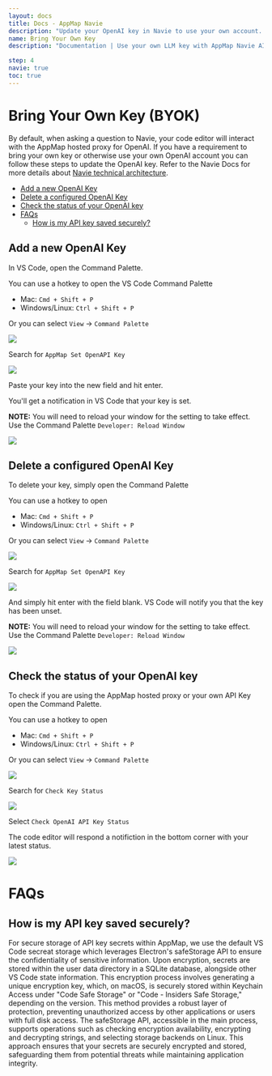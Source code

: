 ```yaml
---
layout: docs
title: Docs - AppMap Navie
description: "Update your OpenAI key in Navie to use your own account. Follow steps to add, delete, or check key status."
name: Bring Your Own Key
description: "Documentation | Use your own LLM key with AppMap Navie AI"

step: 4
navie: true
toc: true
---
```


# Bring Your Own Key (BYOK)

By default, when asking a question to Navie, your code editor will interact with the AppMap hosted proxy for OpenAI.  If you have a requirement to bring your own key or otherwise use your own OpenAI account you can follow these steps to update the OpenAI key.  Refer to the Navie Docs for more details about [Navie technical architecture](/docs/navie/how-navie-works).

- [Add a new OpenAI Key](#add-a-new-openai-key)
- [Delete a configured OpenAI Key](#delete-a-configured-openai-key)
- [Check the status of your OpenAI key](#check-the-status-of-your-openai-key)
- [FAQs](#faqs)
  - [How is my API key saved securely?](#how-is-my-api-key-saved-securely)

## Add a new OpenAI Key

In VS Code, open the Command Palette.

You can use a hotkey to open the VS Code Command Palette
   - Mac: `Cmd + Shift + P`
   - Windows/Linux: `Ctrl + Shift + P`

Or you can select `View` -> `Command Palette`

<img class="video-screenshot" src="/assets/img/product/byok-command-palette.webp"/> 

Search for `AppMap Set OpenAPI Key`

<img class="video-screenshot" src="/assets/img/product/byok-search.webp"/> 

Paste your key into the new field and hit enter.

You'll get a notification in VS Code that your key is set. 

**NOTE:** You will need to reload your window for the setting to take effect. Use the Command Palette `Developer: Reload Window`

<img class="video-screenshot" src="/assets/img/product/byok-key-set.webp"/> 

## Delete a configured OpenAI Key

To delete your key, simply open the Command Palette

You can use a hotkey to open
   - Mac: `Cmd + Shift + P`
   - Windows/Linux: `Ctrl + Shift + P`

Or you can select `View` -> `Command Palette`

<img class="video-screenshot" src="/assets/img/product/byok-command-palette.webp"/> 

Search for `AppMap Set OpenAPI Key`

<img class="video-screenshot" src="/assets/img/product/byok-search.webp"/> 

And simply hit enter with the field blank.  VS Code will notify you that the key has been unset.

**NOTE:** You will need to reload your window for the setting to take effect. Use the Command Palette `Developer: Reload Window`

<img class="video-screenshot" src="/assets/img/product/byok-key-erased.webp"/> 

## Check the status of your OpenAI key

To check if you are using the AppMap hosted proxy or your own API Key open the Command Palette.

You can use a hotkey to open
   - Mac: `Cmd + Shift + P`
   - Windows/Linux: `Ctrl + Shift + P`

Or you can select `View` -> `Command Palette`

<img class="video-screenshot" src="/assets/img/product/byok-command-palette.webp"/> 

Search for `Check Key Status`

<img class="video-screenshot" src="/assets/img/product/byok-check-status.webp"/> 

Select `Check OpenAI API Key Status`

The code editor will respond a notifiction in the bottom corner with your latest status.

<img class="video-screenshot" src="/assets/img/product/byok-check-status-resp.webp"/> 


# FAQs

## How is my API key saved securely?

For secure storage of API key secrets within AppMap, we use the default VS Code secreat storage which leverages  Electron's safeStorage API to ensure the confidentiality of sensitive information. Upon encryption, secrets are stored within the user data directory in a SQLite database, alongside other VS Code state information. This encryption process involves generating a unique encryption key, which, on macOS, is securely stored within Keychain Access under "Code Safe Storage" or "Code - Insiders Safe Storage," depending on the version. This method provides a robust layer of protection, preventing unauthorized access by other applications or users with full disk access. The safeStorage API, accessible in the main process, supports operations such as checking encryption availability, encrypting and decrypting strings, and selecting storage backends on Linux. This approach ensures that your secrets are securely encrypted and stored, safeguarding them from potential threats while maintaining application integrity.






